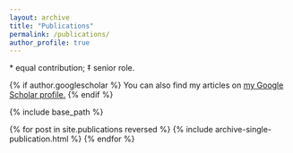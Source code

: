 ```yaml
---
layout: archive
title: "Publications"
permalink: /publications/
author_profile: true
---
```

\* equal contribution; ‡ senior role.

{% if author.googlescholar %}
  You can also find my articles on <u><a href="{{author.googlescholar}}">my Google Scholar profile</a>.</u>
{% endif %}

{% include base_path %}

{% for post in site.publications reversed %}
  {% include archive-single-publication.html %}
{% endfor %}

